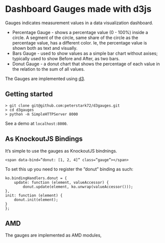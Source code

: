 # Dashboard Gauges made with d3js

Gauges indicates measurement values in a data visualization dashboard. 

* Percentage Gauge - shows a percentage value (0 - 100%) inside a circle. A segment of the circle, same share of the circle as the percentage value, has a different color. Ie, the percentage value is shown both as text and visually.
* Bars Gauge - used to show values as a simple bar chart without axises; typically used to show Before and After, as two bars. 
* Donut Gauge - a donut chart that shows the percentage of each value in the relation to the sum of all values. 

The Gauges are implemented using [d3](http://d3js.org/).

## Getting started
```
> git clone git@github.com:peterstark72/d3gauges.git
> cd d3gauges
> python -m SimpleHTTPServer 8000
```
See a demo at `localhost:8000`.

## As KnockoutJS Bindings
It’s simple to use the gauges as KnockoutJS bindnings.
```
<span data-bind=”donut: [1, 2, 4]” class=”gauge”></span>
```

To set this up you need to register the ”donut” binding as such:
```
ko.bindingHandlers.donut = {
	update: function (element, valueAccessor) {
	    donut.update(element, ko.unwrap(valueAccessor()));
},
init: function (element) {
    donut.init(element);
}
};
```
## AMD
The gauges are implemented as AMD modules,       
